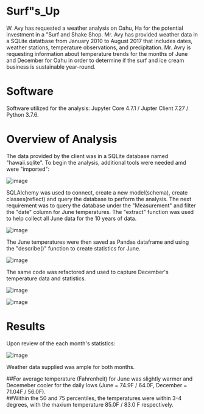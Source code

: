 # Surf"s_Up
W. Avy has requested a weather analysis on Oahu, Ha for the potential investment in a "Surf and Shake Shop.  Mr. Avy has provided weather data in a SQLite datatbase from January 2010 to August 2017 that includes dates, weather stations, temperature observations, and precipitation. Mr. Avry is requesting information about temperature trends for the months of June and December for Oahu in order to determine if the surf and ice cream business is sustainable year-round.

# Software
Software utilized for the analysis:  Jupyter Core 4.7.1 / Jupter Client 7.27 / Python 3.7.6.

# Overview of Analysis
The data provided by the client was in a SQLite database named "hawaii.sqlite".  To begin the analysis, additional tools were needed amd were "imported":

![image](https://user-images.githubusercontent.com/89953246/139586514-38f82522-4b7f-4d5f-ade5-704b8bc7c1d7.png)

SQLAlchemy was used to connect, create a new model(schema), create classes(reflect) and query the database to perform the analysis. The next requirement was to query the database under the "Measurement" and filter the "date" column for June temperatures. The "extract" function was used to help collect all June data for the 10 years of data.

![image](https://user-images.githubusercontent.com/89953246/139586644-0b34fe88-d6fc-4816-9288-99f84351f694.png)

The June temperatures were then saved as Pandas dataframe and using the "describe()" function to create statistics for June.

![image](https://user-images.githubusercontent.com/89953246/139586795-d4c1aedc-c76e-4a16-8d83-34327796bcb0.png)

The same code was refactored and used to capture December's temperature data and statistics.

![image](https://user-images.githubusercontent.com/89953246/139587259-dd9e8124-c78e-43f1-b1b7-5a3e63648c0a.png)

![image](https://user-images.githubusercontent.com/89953246/139587340-6203be3c-e212-4009-957c-21097ae575c2.png)

# Results
Upon review of the each month's statistics:

![image](https://user-images.githubusercontent.com/89953246/139587486-d69868d7-bafc-475c-aa85-5b9a0d953f8e.png)

Weather data supplied was ample for both months.  

##For average temperature (Fahrenheit) for June was slightly warmer and Decemeber cooler for the daily lows (June = 74.9F / 64.0F, December = 71.04F / 56.0F).  
##Within the 50 and 75 percentiles, the temperatures were within 3-4 degrees, with the maxium temperature 85.0F / 83.0 F respectively.
##
